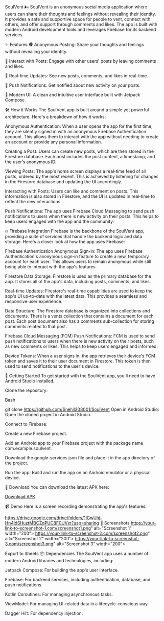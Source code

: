 SoulVent 🌬️
SoulVent is an anonymous social media application where users can share their thoughts and feelings without revealing their identity. It provides a safe and supportive space for people to vent, connect with others, and offer support through comments and likes. The app is built with modern Android development tools and leverages Firebase for its backend services.

✨ Features
🕵️ Anonymous Posting: Share your thoughts and feelings without revealing your identity.

💬 Interact with Posts: Engage with other users' posts by leaving comments and likes.

🔄 Real-time Updates: See new posts, comments, and likes in real-time.

🔔 Push Notifications: Get notified about new activity on your posts.

📱 Modern UI: A clean and intuitive user interface built with Jetpack Compose.

🛠️ How it Works
The SoulVent app is built around a simple yet powerful architecture. Here's a breakdown of how it works:

Anonymous Authentication: When a user opens the app for the first time, they are silently signed in with an anonymous Firebase Authentication account. This allows them to interact with the app without needing to create an account or provide any personal information.

Creating a Post: Users can create new posts, which are then stored in the Firestore database. Each post includes the post content, a timestamp, and the user's anonymous ID.

Viewing Posts: The app's home screen displays a real-time feed of all posts, ordered by the most recent. This is achieved by listening for changes in the Firestore database and updating the UI accordingly.

Interacting with Posts: Users can like and comment on posts. This information is also stored in Firestore, and the UI is updated in real-time to reflect the new interactions.

Push Notifications: The app uses Firebase Cloud Messaging to send push notifications to users when there is new activity on their posts. This helps to keep users engaged with the app and the community.

🔥 Firebase Integration
Firebase is the backbone of the SoulVent app, providing a suite of services that handle the backend logic and data storage. Here's a closer look at how the app uses Firebase:

Firebase Authentication
Anonymous Sign-in: The app uses Firebase Authentication's anonymous sign-in feature to create a new, temporary account for each user. This allows users to remain anonymous while still being able to interact with the app's features.

Firestore
Data Storage: Firestore is used as the primary database for the app. It stores all of the app's data, including posts, comments, and likes.

Real-time Updates: Firestore's real-time capabilities are used to keep the app's UI up-to-date with the latest data. This provides a seamless and responsive user experience.

Data Structure: The Firestore database is organized into collections and documents. There is a vents collection that contains a document for each post. Each post document also has a comments sub-collection for storing comments related to that post.

Firebase Cloud Messaging (FCM)
Push Notifications: FCM is used to send push notifications to users when there is new activity on their posts, such as new comments or likes. This helps to keep users engaged and informed.

Device Tokens: When a user signs in, the app retrieves their device's FCM token and saves it to their user document in Firestore. This token is then used to send notifications to the user's device.

🚀 Getting Started
To get started with the SoulVent app, you'll need to have Android Studio installed.

Clone the repository:

Bash

git clone https://github.com/Snehil208001/SoulVent
Open in Android Studio: Open the cloned project in Android Studio.

Connect to Firebase:

Create a new Firebase project.

Add an Android app to your Firebase project with the package name com.example.soulvent.

Download the google-services.json file and place it in the app directory of the project.

Run the app: Build and run the app on an Android emulator or a physical device.

📲 Download
You can download the latest APK here:

[Download APK](https://drive.google.com/drive/folders/1PoOl8NeylIq3Jv95luqulxK_8tBcKcp0?usp=drive_link)

📹 Demo
Here is a screen recording demonstrating the app's features:


https://drive.google.com/drive/folders/1IGwUhj-Hn4ld6HuztMBCZqPUC8F0UVxr?usp=sharing
📸 Screenshots
https://your-link-to-screenshot-1.com/screenshot1.png" alt="Screenshot 1" width="200">	https://your-link-to-screenshot-2.com/screenshot2.png" alt="Screenshot 2" width="200">	https://your-link-to-screenshot-3.com/screenshot3.png" alt="Screenshot 3" width="200">

Export to Sheets
📦 Dependencies
The SoulVent app uses a number of modern Android libraries and technologies, including:

Jetpack Compose: For building the app's user interface.

Firebase: For backend services, including authentication, database, and push notifications.

Kotlin Coroutines: For managing asynchronous tasks.

ViewModel: For managing UI-related data in a lifecycle-conscious way.

Dagger Hilt: For dependency injection.
